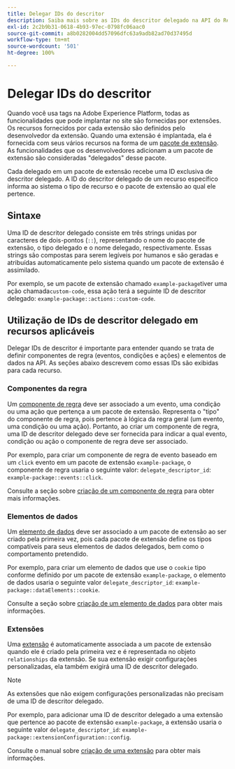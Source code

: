 ```yaml
---
title: Delegar IDs do descritor
description: Saiba mais sobre as IDs do descritor delegado na API do Reactor e como elas vinculam recursos às extensões.
exl-id: 2c2b9b31-0618-4b93-97ec-0798fc06aac0
source-git-commit: a8b0282004dd57096dfc63a9adb82ad70d37495d
workflow-type: tm+mt
source-wordcount: '501'
ht-degree: 100%

---
```


# Delegar IDs do descritor

Quando você usa tags na Adobe Experience Platform, todas as funcionalidades que pode implantar no site são fornecidas por extensões. Os recursos fornecidos por cada extensão são definidos pelo desenvolvedor da extensão. Quando uma extensão é implantada, ela é fornecida com seus vários recursos na forma de um [pacote de extensão](../endpoints/extension-packages.md). As funcionalidades que os desenvolvedores adicionam a um pacote de extensão são consideradas &quot;delegados&quot; desse pacote.

Cada delegado em um pacote de extensão recebe uma ID exclusiva de descritor delegado. A ID do descritor delegado de um recurso específico informa ao sistema o tipo de recurso e o pacote de extensão ao qual ele pertence.

## Sintaxe

Uma ID de descritor delegado consiste em três strings unidas por caracteres de dois-pontos (`::`), representando o nome do pacote de extensão, o tipo delegado e o nome delegado, respectivamente. Essas strings são compostas para serem legíveis por humanos e são geradas e atribuídas automaticamente pelo sistema quando um pacote de extensão é assimilado.

Por exemplo, se um pacote de extensão chamado `example-package`tiver uma ação chamada`custom-code`, essa ação terá a seguinte ID de descritor delegado: `example-package::actions::custom-code`.

## Utilização de IDs de descritor delegado em recursos aplicáveis

Delegar IDs de descritor é importante para entender quando se trata de definir componentes de regra (eventos, condições e ações) e elementos de dados na API. As seções abaixo descrevem como essas IDs são exibidas para cada recurso.

### Componentes da regra

Um [componente de regra](../endpoints/rule-components.md) deve ser associado a um evento, uma condição ou uma ação que pertença a um pacote de extensão. Representa o &quot;tipo&quot; do componente de regra, pois pertence à lógica da regra geral (um evento, uma condição ou uma ação). Portanto, ao criar um componente de regra, uma ID de descritor delegado deve ser fornecida para indicar a qual evento, condição ou ação o componente de regra deve ser associado.

Por exemplo, para criar um componente de regra de evento baseado em um `click` evento em um pacote de extensão `example-package`, o componente de regra usaria o seguinte valor: `delegate_descriptor_id`: `example-package::events::click`.

Consulte a seção sobre [criação de um componente de regra](../endpoints/rule-components.md#create) para obter mais informações.

### Elementos de dados

Um [elemento de dados](../endpoints/data-elements.md) deve ser associado a um pacote de extensão ao ser criado pela primeira vez, pois cada pacote de extensão define os tipos compatíveis para seus elementos de dados delegados, bem como o comportamento pretendido.

Por exemplo, para criar um elemento de dados que use o `cookie` tipo conforme definido por um pacote de extensão `example-package`, o elemento de dados usaria o seguinte valor `delegate_descriptor_id`: `example-package::dataElements::cookie`.

Consulte a seção sobre [criação de um elemento de dados](../endpoints/data-elements.md#create) para obter mais informações.

### Extensões

Uma [extensão](../endpoints/extensions.md) é automaticamente associada a um pacote de extensão quando ele é criado pela primeira vez e é representada no objeto `relationships` da extensão. Se sua extensão exigir configurações personalizadas, ela também exigirá uma ID de descritor delegado.

>[!NOTE]
>
>As extensões que não exigem configurações personalizadas não precisam de uma ID de descritor delegado.

Por exemplo, para adicionar uma ID de descritor delegado a uma extensão que pertence ao pacote de extensão `example-package`, a extensão usaria o seguinte valor `delegate_descriptor_id`: `example-package::extensionConfiguration::config`.

Consulte o manual sobre [criação de uma extensão](../endpoints/extensions.md#create) para obter mais informações.
